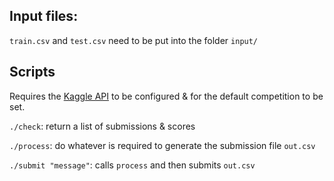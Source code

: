 ## Input files:
`train.csv` and `test.csv` need to be put into the folder `input/`

## Scripts
Requires the [Kaggle API](https://github.com/kaggle/kaggle-api) to be configured & for the default competition to be set.

`./check`: return a list of submissions & scores

`./process`: do whatever is required to generate the submission file `out.csv`

`./submit "message"`: calls `process` and then submits `out.csv`
